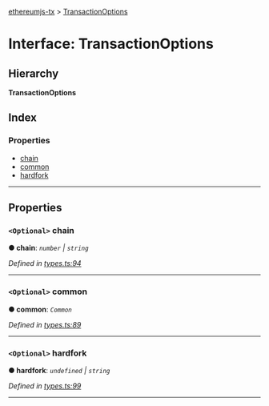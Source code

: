 [ethereumjs-tx](../README.md) > [TransactionOptions](../interfaces/transactionoptions.md)

# Interface: TransactionOptions

## Hierarchy

**TransactionOptions**

## Index

### Properties

- [chain](transactionoptions.md#chain)
- [common](transactionoptions.md#common)
- [hardfork](transactionoptions.md#hardfork)

---

## Properties

<a id="chain"></a>

### `<Optional>` chain

**● chain**: _`number` \| `string`_

_Defined in [types.ts:94](https://github.com/ethereumjs/ethereumjs-vm/blob/d2b1b34/packages/tx/src/types.ts#L94)_

---

<a id="common"></a>

### `<Optional>` common

**● common**: _`Common`_

_Defined in [types.ts:89](https://github.com/ethereumjs/ethereumjs-vm/blob/d2b1b34/packages/tx/src/types.ts#L89)_

---

<a id="hardfork"></a>

### `<Optional>` hardfork

**● hardfork**: _`undefined` \| `string`_

_Defined in [types.ts:99](https://github.com/ethereumjs/ethereumjs-vm/blob/d2b1b34/packages/tx/src/types.ts#L99)_

---
